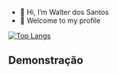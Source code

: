 - 👋 Hi, I’m Walter dos Santos
- 👀 Welcome to my profile


[![Top Langs](https://github-readme-stats.vercel.app/api/top-langs/?username=Walterwcms&layout=compact)](https://github.com/anuraghazra/github-readme-stats)


<head>
  <style>
    /* Estilos CSS */
    .animation-container {
      width: 100px;
      height: 100px;
      position: relative;
    }

    .animated-element {
      width: 50px;
      height: 50px;
      background-color: blue;
      position: absolute;
      animation: moveRight 2s infinite alternate;
    }

    @keyframes moveRight {
      from {
        left: 0;
      }
      to {
        left: calc(100% - 50px);
      }
    }
  </style>
</head>
<body>


  <h2>Demonstração</h2>
  <div class="animation-container">
    <div class="animated-element"></div>
  </div>

</body>
</html>
